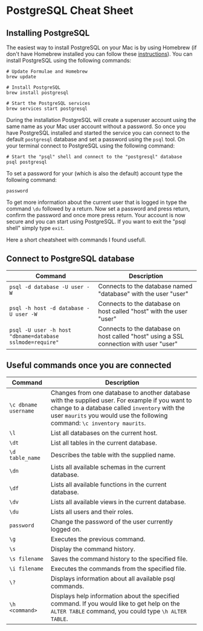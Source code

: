 # PostgreSQL Cheat Sheet

## Installing PostgreSQL

The easiest way to install PostgreSQL on your Mac is by using Homebrew (if don't have Homebrew installed you can follow these [instructions](https://docs.brew.sh/Installation)). You can install PostgreSQL using the following commands:

```
# Update Formulae and Homebrew
brew update

# Install PostgreSQL
brew install postgresql

# Start the PostgreSQL services
brew services start postgresql
```

During the installation PostgreSQL will create a superuser account using the same name as your Mac user account without a password. So once you have PostgreSQL installed and started the service you can connect to the default `postgresql` database and set a password using the `psql` tool. On your terminal connect to PostgreSQL using the following command:

```
# Start the "psql" shell and connect to the "postgresql" database
psql postgresql
```

To set a password for your (which is also the default) account type the following command:

```
password
```

To get more information about the current user that is logged in type the command `\du` followed by a return. Now set a password and press return, confirm the password and once more press return. Your account is now secure and you can start using PostgreSQL. If you want to exit the "psql shell" simply type `exit`.

Here a short cheatsheet with commands I found usefull.

## Connect to PostgreSQL database

| Command | Description |
|---------|-------------|
| `psql -d database -U user -W` | Connects to the database named "database" with the user "user" |
| `psql -h host -d database -U user -W` | Connects to the database on host called "host" with the user "user" |
| `psql -U user -h host "dbname=database sslmode=require"` | Connects to the database on host called "host" using a SSL connection with user "user" |

## Useful commands once you are connected

| Command | Description |
|---------|-------------|
| `\c dbname username` | Changes from one database to another database with the supplied user. For example if you want to change to a database called `inventory` with the user `maurits` you would use the following command: `\c inventory maurits`.|
| `\l` | List all databases on the current host. |
| `\dt` | List all tables in the current database. |
| `\d table_name` | Describes the table with the supplied name. |
| `\dn` | Lists all available schemas in the current database. |
| `\df` | Lists all available functions in the current database. |
| `\dv` | Lists all available views in the current database. |
| `\du` | Lists all users and their roles. |
| `password` | Change the password of the user currently logged on. |
| `\g` | Executes the previous command. | 
| `\s` | Display the command history. |
| `\s filename` | Saves the command history to the specified file. |
| `\i filename` | Executes the commands from the specified file. |
| `\?` | Displays information about all available psql commands. |
| `\h <command>` | Displays help information about the specified command. If you would like to get help on the `ALTER TABLE` command, you could type `\h ALTER TABLE`. |
